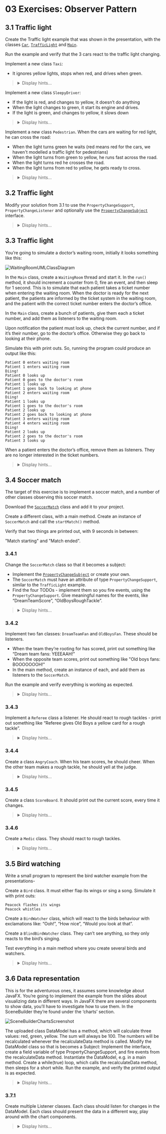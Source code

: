 # 03 Exercises: Observer Pattern

## 3.1 Traffic light

Create the Traffic light example that was shown in the presentation, with the classes [`Car`](https://github.com/MichaelViuff/SDJ2/blob/main/03%20Observer%20Pattern/Examples/Car.java), [`TrafficLight`](https://github.com/MichaelViuff/SDJ2/blob/main/03%20Observer%20Pattern/Examples/TrafficLight.java) and [`Main`](https://github.com/MichaelViuff/SDJ2/blob/main/03%20Observer%20Pattern/Examples/Main.java). 

Run the example and verify that the 3 cars react to the traffic light changing.

Implement a new class `Taxi`: 
 - It ignores yellow lights, stops when red, and drives when green.

<blockquote>
<details>
<summary>Display hints...</summary>
<p>
  
</p>
<details>
<summary>Display solution...</summary>

```java
```
</details>
</details>
</blockquote>

Implement a new class `SleepyDriver`: 
 - If the light is red, and changes to yellow, it doesn’t do anything
 - When the light changes to green, it start its engine and drives.
 - If the light is green, and changes to yellow, it slows down

<blockquote>
<details>
<summary>Display hints...</summary>
<p>
  
</p>
<details>
<summary>Display solution...</summary>

```java
```
</details>
</details>
</blockquote>

Implement a new class `Pedestrian`. When the cars are waiting for red light, he can cross the road:
 - When the light turns green he waits (red means red for the cars, we haven't modelled a traffic light for pedestrians)
 - When the light turns from green to yellow, he runs fast across the road.
 - When the light turns red he crosses the road.
 - When the light turns from red to yellow, he gets ready to cross.

<blockquote>
<details>
<summary>Display hints...</summary>
<p>
  
</p>
<details>
<summary>Display solution...</summary>

```java
```
</details>
</details>
</blockquote>

## 3.2 Traffic light

Modify your solution from 3.1 to use the `PropertyChangeSupport`, `PropertyChangeListener` and optionally use the [`PropertyChangeSubject`](https://github.com/MichaelViuff/SDJ2/blob/main/03%20Observer%20Pattern/Examples/PropertyChangeSubject.java) interface.

<blockquote>
<details>
<summary>Display hints...</summary>
<p>
  
</p>
<details>
<summary>Display solution...</summary>

```java
```
</details>
</details>
</blockquote>

## 3.3 Traffic light

You’re going to simulate a doctor’s waiting room, initially it looks something like this:

![WaitingRoomUMLClassDiagram](https://github.com/MichaelViuff/SDJ2/blob/main/03%20Observer%20Pattern/Images/WaitingRoomUML.png)

In the `Main` class, create a `WaitingRoom` thread and start it. In the `run()` method, it should increment a counter from 0, fire an event, and then sleep for 1 second. This is to simulate that each patient takes a ticket number when entering the waiting room. When the doctor is ready for the next patient, the patients are informed by the ticket system in the waiting room, and the patient with the correct ticket number enters the doctor’s office.

In the `Main` class, create a bunch of patients, give them each a ticket number, and add them as listeners to the waiting room. 

Upon notification the patient must look up, check the current number, and if it’s their number, go to the doctor’s office. Otherwise they go back to looking at their phone.

Simulate this with print outs. So, running the program could produce an output like this:

```
Patient 0 enters waiting room
Patient 1 enters waiting room
Diing!
Patient 0 looks up
Patient 0 goes to the doctor's room
Patient 1 looks up
Patient 1 goes back to looking at phone
Patient 2 enters waiting room
Diing!
Patient 1 looks up
Patient 1 goes to the doctor's room
Patient 2 looks up
Patient 2 goes back to looking at phone
Patient 3 enters waiting room
Patient 4 enters waiting room
Diing!
Patient 2 looks up
Patient 2 goes to the doctor's room
Patient 3 looks up
```

When a patient enters the doctor’s office, remove them as listeners. They are no longer interested in the ticket numbers.

<blockquote>
<details>
<summary>Display hints...</summary>
<p>
  
</p>
<details>
<summary>Display solution...</summary>

```java
```
</details>
</details>
</blockquote>

## 3.4 Soccer match

The target of this exercise is to implement a soccer match, and a number of other classes observing this soccer match.

Download the [`SoccerMatch`](https://github.com/MichaelViuff/SDJ2/blob/main/03%20Observer%20Pattern/Examples/SoccerMatch.java) class and add it to your project.

Create a different class, with a main method. Create an instance of `SoccerMatch` and call the `startMatch()` method.

Verify that two things are printed out, with 9 seconds in between: 

"Match starting" and "Match ended".

### 3.4.1

Change the `SoccerMatch` class so that it becomes a subject:

 - Implement the [`PropertyChangeSubject`](https://github.com/MichaelViuff/SDJ2/blob/main/03%20Observer%20Pattern/Examples/PropertyChangeSubject.java) or create your own.
 -	The `SoccerMatch` must have an attribute of type `PropertyChangeSupport`, similar to the `TrafficLight` example.
 -	Find the four TODOs - implement them so you fire events, using the `PropertyChangeSupport`. Give meaningful names for the events, like “DreamTeamScore”, “OldBoysRoughTackle”.

<blockquote>
<details>
<summary>Display hints...</summary>
<p>
  
</p>
<details>
<summary>Display solution...</summary>

```java
```
</details>
</details>
</blockquote>

### 3.4.2

Implement two fan classes: `DreamTeamFan` and `OldBoysFan`. These should be listeners. 

 - When the team they’re rooting for has scored, print out something like “Dream team fans: YEEEAAH!”
 - When the opposite team scores, print out something like "Old boys fans: BOOOOOOOH!"
 - In the main method, create an instance of each, and add them as listeners to the `SoccerMatch`.
 
Run the example and verify everything is working as expected.

<blockquote>
<details>
<summary>Display hints...</summary>
<p>
  
</p>
<details>
<summary>Display solution...</summary>

```java
```
</details>
</details>
</blockquote>

### 3.4.3

Implement a `Referee` class a listener. He should react to rough tackles - print out something like “Referee gives Old Boys a yellow card for a rough tackle”. 

<blockquote>
<details>
<summary>Display hints...</summary>
<p>
  
</p>
<details>
<summary>Display solution...</summary>

```java
```
</details>
</details>
</blockquote>

### 3.4.4

Create a class `AngryCoach`. When his team scores, he should cheer. When the other team makes a rough tackle, he should yell at the judge.

<blockquote>
<details>
<summary>Display hints...</summary>
<p>
  
</p>
<details>
<summary>Display solution...</summary>

```java
```
</details>
</details>
</blockquote>

### 3.4.5

Create a class `ScoreBoard`. It should print out the current score, every time it changes.

<blockquote>
<details>
<summary>Display hints...</summary>
<p>
  
</p>
<details>
<summary>Display solution...</summary>

```java
```
</details>
</details>
</blockquote>

### 3.4.6

Create a `Medic` class. They should react to rough tackles. 

<blockquote>
<details>
<summary>Display hints...</summary>
<p>
  
</p>
<details>
<summary>Display solution...</summary>

```java
```
</details>
</details>
</blockquote>

## 3.5 Bird watching

Write a small program to represent the bird watcher example from the presentations-

Create a `Bird` class. It must either flap its wings or sing a song. Simulate it with print outs:

```
Peacock flashes its wings
Peacock whistles
```

Create a `BirdWatcher` class, which will react to the birds behaviour with exclamations like: “Ooh!”, “How nice”, “Would you look at that”.

Create a `BlindBirdWatcher` class. They can’t see anything, so they only reacts to the bird’s singing.

Test everything in a main method where you create several birds and watchers.

<blockquote>
<details>
<summary>Display hints...</summary>
<p>
  
</p>
<details>
<summary>Display solution...</summary>

```java
```
</details>
</details>
</blockquote>

## 3.6 Data representation

This is for the adventurous ones, it assumes some knowledge about JavaFX.
You’re going to implement the example from the slides about visualizing data in different ways.
In JavaFX there are several components to show data, you’ll have to investigate how to use them. In the SceneBuilder they’re found under the ‘charts’ section.

![SceneBuilderChartsScreenshot](https://github.com/MichaelViuff/SDJ2/blob/main/03%20Observer%20Pattern/Images/SceneBuilderChartsScreenshot.png)
 
The uploaded class DataModel has a method, which will calculate three values: red, green, yellow. The sum will always be 100. The numbers will be recalculated whenever the recalculateData method is called.
Modify the DataModel class so that is becomes a Subject: Implement the interface, create a field variable of type PropertyChangeSupport, and fire events from the recalculateData method.
Instantiate the DataModel, e.g. in a main method. Create a while(true) loop, which calls the recalculateData method, then sleeps for a short while.
Run the example, and verify the printed output is as expected.

<blockquote>
<details>
<summary>Display hints...</summary>
<p>
  
</p>
<details>
<summary>Display solution...</summary>

```java
```
</details>
</details>
</blockquote>

### 3.7.1	

Create multiple Listener classes. Each class should listen for changes in the DataModel. Each class should present the data in a different way, play around with the chart components.

<blockquote>
<details>
<summary>Display hints...</summary>
<p>
  
</p>
<details>
<summary>Display solution...</summary>

```java
```
</details>
</details>
</blockquote>



